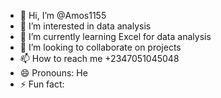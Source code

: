 - 👋 Hi, I’m @Amos1155
- 👀 I’m interested in data analysis 
- 🌱 I’m currently learning Excel for data analysis 
- 💞️ I’m looking to collaborate on projects 
- 📫 How to reach me +2347051045048
- 😄 Pronouns: He
- ⚡ Fun fact: 

<!---
Amos1155/Amos1155 is a ✨ special ✨ repository because its `README.md` (this file) appears on your GitHub profile.
You can click the Preview link to take a look at your changes.
--->
